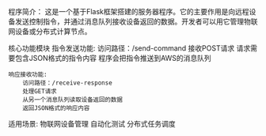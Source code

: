 <!-- <Server copy.py程序分析 田佳祺编写 > -->

程序简介：
    这是一个基于Flask框架搭建的服务器程序。它的主要作用是向远程设备发送控制指令，并通过消息队列接收设备返回的数据。开发者可以用它管理物联网设备或分布式计算节点。

核心功能模块
    指令发送功能:
        访问路径：/send-command
        接收POST请求
        请求需要包含JSON格式的指令内容
        程序会把指令推送到AWS的消息队列

    响应接收功能:
        访问路径：/receive-response
        处理GET请求
        从另一个消息队列读取设备返回的数据
        返回JSON格式的响应内容
        
适用场景:
    物联网设备管理
    自动化测试
    分布式任务调度